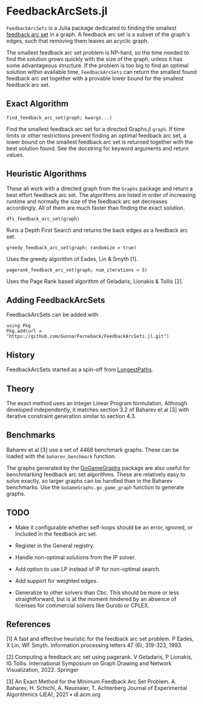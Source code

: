 # FeedbackArcSets.jl

`FeedbackArcSets` is a Julia package dedicated to finding the smallest
[feedback arc set](https://en.wikipedia.org/wiki/Feedback_arc_set) in
a graph. A feedback arc set is a subset of the graph's edges, such
that removing them leaves an acyclic graph.

The smallest feedback arc set problem is NP-hard, so the time needed
to find the solution grows quickly with the size of the graph, unless
it has some advantageous structure. If the problem is too big to find
an optimal solution within available time, `FeedbackArcSets` can
return the smallest found feedback arc set together with a provable
lower bound for the smallest feedback arc set.

## Exact Algorithm

    find_feedback_arc_set(graph; kwargs...)

Find the smallest feedback arc set for a directed Graphs.jl
`graph`. If time limits or other restrictions prevent finding an
optimal feedback arc set, a lower bound on the smallest feedback arc
set is returned together with the best solution found. See the
docstring for keyword arguments and return values.

## Heuristic Algorithms

These all work with a directed graph from the `Graphs` package and
return a best effort feedback arc set. The algorithms are listed in
order of increasing runtime and normally the size of the feedback arc
set decreases accordingly. All of them are much faster than finding
the exact solution.

    dfs_feedback_arc_set(graph)

Runs a Depth First Search and returns the back edges as a feedback arc
set.

    greedy_feedback_arc_set(graph; randomize = true)

Uses the greedy algorithm of Eades, Lin & Smyth [1].

    pagerank_feedback_arc_set(graph; num_iterations = 5)

Uses the Page Rank based algorithm of Geladaris, Lionakis & Tollis [2].

## Adding FeedbackArcSets

FeedbackArcSets can be added with

```
using Pkg
Pkg.add(url = "https://github.com/GunnarFarneback/FeedbackArcSets.jl.git")
```

## History

FeedbackArcSets started as a spin-off from
[LongestPaths](https://github.com/GunnarFarneback/LongestPaths.jl).

## Theory

The exact method uses an Integer Linear Program formulation. Although
developed independently, it matches section 3.2 of Baharev et al [3]
with iterative constraint generation similar to section 4.3.

## Benchmarks

Baharev et al [3] use a set of 4468 benchmark graphs. These can be
loaded with the `baharev_benchmark` function.

The graphs generated by the
[GoGameGraphs](https://github.com/GunnarFarneback/GoGameGraphs)
package are also useful for benchmarking feedback arc set
algorithms. These are relatively easy to solve exactly, so larger
graphs can be handled than in the Baharev benchmarks. Use the
`GoGameGraphs.go_game_graph` function to generate graphs.

## TODO

* Make it configurable whether self-loops should be an error, ignored,
  or included in the feedback arc set.

* Register in the General registry.

* Handle non-optimal solutions from the IP solver.

* Add option to use LP instead of IP for non-optimal search.

* Add support for weighted edges.

* Generalize to other solvers than Cbc. This should be more or less
  straightforward, but is at the moment hindered by an absence of
  licenses for commercial solvers like Gurobi or CPLEX.

## References

[1] A fast and effective heuristic for the feedback arc set problem.
P Eades, X Lin, WF Smyth. Information processing letters 47 (6),
319-323, 1993.

[2] Computing a feedback arc set using pagerank.
V Geladaris, P Lionakis, IG Tollis.
International Symposium on Graph Drawing and Network Visualization,
2022. Springer

[3] An Exact Method for the Minimum Feedback Arc Set Problem.
A. Baharev, H. Schichl, A. Neumaier, T. Achterberg
Journal of Experimental Algorithmics (JEA), 2021 • dl.acm.org
